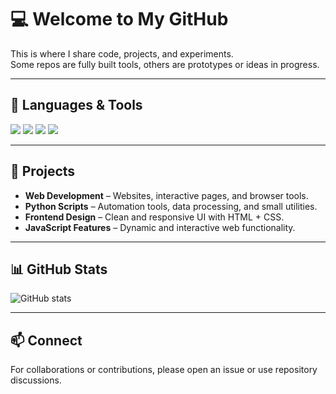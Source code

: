 # 💻 Welcome to My GitHub

This is where I share code, projects, and experiments.  
Some repos are fully built tools, others are prototypes or ideas in progress.

---

## 🚀 Languages & Tools
<p>
  <img src="https://img.shields.io/badge/HTML5-E34F26?style=for-the-badge&logo=html5&logoColor=white"/>
  <img src="https://img.shields.io/badge/CSS3-1572B6?style=for-the-badge&logo=css3&logoColor=white"/>
  <img src="https://img.shields.io/badge/JavaScript-F7DF1E?style=for-the-badge&logo=javascript&logoColor=black"/>
  <img src="https://img.shields.io/badge/Python-3776AB?style=for-the-badge&logo=python&logoColor=white"/>
</p>

---

## 📂 Projects
- **Web Development** – Websites, interactive pages, and browser tools.
- **Python Scripts** – Automation tools, data processing, and small utilities.
- **Frontend Design** – Clean and responsive UI with HTML + CSS.
- **JavaScript Features** – Dynamic and interactive web functionality.

---

## 📊 GitHub Stats
![GitHub stats](https://github-readme-stats.vercel.app/api?username=USERNAME&show_icons=true&theme=tokyonight)

---

## 📫 Connect
For collaborations or contributions, please open an issue or use repository discussions.
